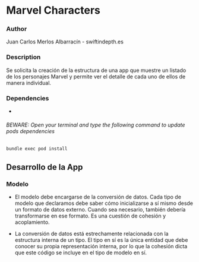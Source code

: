 #  Marvel Characters

### Author
Juan Carlos Merlos Albarracín - swiftindepth.es 

### Description
Se solicita la creación de la estructura de una app que muestre un listado de los personajes Marvel y permite ver el detalle de cada uno de ellos de manera individual. 


### Dependencies
- 

###### BEWARE: Open your terminal and type the following command to update pods dependencies
`bundle exec pod install`

## Desarrollo de la App

### Modelo

* El modelo debe encargarse de la conversión de datos. Cada tipo de modelo que declaramos debe saber cómo inicializarse a sí mismo desde un formato de datos externo. Cuando sea necesario, también debería transformarse en ese formato. Es una cuestión de cohesión y acoplamiento. 

* La conversión de datos está estrechamente relacionada con la estructura interna de un tipo. El tipo en sí es la única entidad que debe conocer su propia representación interna, por lo que la cohesión dicta que este código se incluye en el tipo de modelo en sí.

